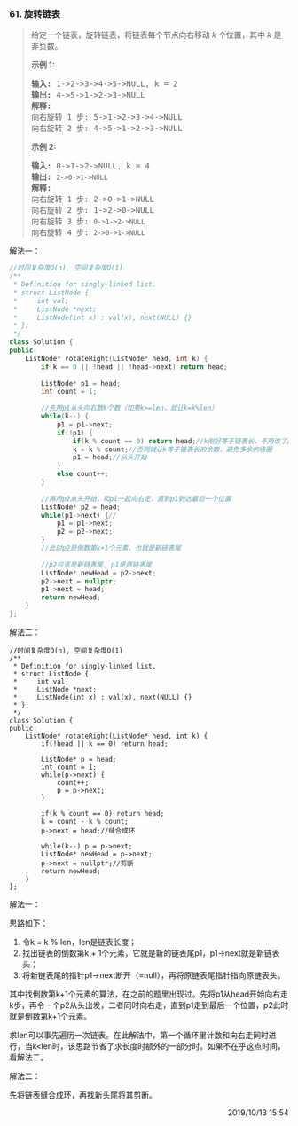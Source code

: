 ### 61. 旋转链表

> <div><p>给定一个链表，旋转链表，将链表每个节点向右移动&nbsp;<em>k&nbsp;</em>个位置，其中&nbsp;<em>k&nbsp;</em>是非负数。</p>
> 
> <p><strong>示例&nbsp;1:</strong></p>
> 
> <pre><strong>输入:</strong> 1-&gt;2-&gt;3-&gt;4-&gt;5-&gt;NULL, k = 2
> <strong>输出:</strong> 4-&gt;5-&gt;1-&gt;2-&gt;3-&gt;NULL
> <strong>解释:</strong>
> 向右旋转 1 步: 5-&gt;1-&gt;2-&gt;3-&gt;4-&gt;NULL
> 向右旋转 2 步: 4-&gt;5-&gt;1-&gt;2-&gt;3-&gt;NULL
> </pre>
> 
> <p><strong>示例&nbsp;2:</strong></p>
> 
> <pre><strong>输入:</strong> 0-&gt;1-&gt;2-&gt;NULL, k = 4
> <strong>输出:</strong> <code>2-&gt;0-&gt;1-&gt;NULL</code>
> <strong>解释:</strong>
> 向右旋转 1 步: 2-&gt;0-&gt;1-&gt;NULL
> 向右旋转 2 步: 1-&gt;2-&gt;0-&gt;NULL
> 向右旋转 3 步:&nbsp;<code>0-&gt;1-&gt;2-&gt;NULL</code>
> 向右旋转 4 步:&nbsp;<code>2-&gt;0-&gt;1-&gt;NULL</code></pre>
> </div>


解法一：
```cpp
//时间复杂度O(n), 空间复杂度O(1)
/**
 * Definition for singly-linked list.
 * struct ListNode {
 *     int val;
 *     ListNode *next;
 *     ListNode(int x) : val(x), next(NULL) {}
 * };
 */
class Solution {
public:
    ListNode* rotateRight(ListNode* head, int k) {
        if(k == 0 || !head || !head->next) return head;
        
        ListNode* p1 = head;
        int count = 1;
        
        //先用p1从头向右数k个数（如果k>=len，就让k=k%len）
        while(k--) {
            p1 = p1->next;
            if(!p1) {
                if(k % count == 0) return head;//k刚好等于链表长，不用改了直接返回
                k = k % count;//否则就让k等于链表长的余数，避免多余的绕圈
                p1 = head;//从头开始
            }
            else count++;
        }
        
        //再用p2从头开始，和p1一起向右走，直到p1到达最后一个位置
        ListNode* p2 = head;
        while(p1->next) {//
            p1 = p1->next;
            p2 = p2->next;
        }
        //此时p2是倒数第k+1个元素，也就是新链表尾
        
        //p2应该是新链表尾, p1是原链表尾
        ListNode* newHead = p2->next;
        p2->next = nullptr;
        p1->next = head;
        return newHead;
    }
};
```

解法二：
```
//时间复杂度O(n), 空间复杂度O(1)
/**
 * Definition for singly-linked list.
 * struct ListNode {
 *     int val;
 *     ListNode *next;
 *     ListNode(int x) : val(x), next(NULL) {}
 * };
 */
class Solution {
public:
    ListNode* rotateRight(ListNode* head, int k) {
        if(!head || k == 0) return head;
        
        ListNode* p = head;
        int count = 1;
        while(p->next) {
            count++;
            p = p->next;
        }
        
        if(k % count == 0) return head;
        k = count - k % count;
        p->next = head;//缝合成环
        
        while(k--) p = p->next;
        ListNode* newHead = p->next;
        p->next = nullptr;//剪断
        return newHead;
    }
};
```

解法一：

思路如下：

1. 令k = k % len，len是链表长度；
2. 找出链表的倒数第k + 1个元素，它就是新的链表尾p1，p1->next就是新链表头；
3. 将新链表尾的指针p1->next断开（=null），再将原链表尾指针指向原链表头。

其中找倒数第k+1个元素的算法，在之前的题里出现过。先将p1从head开始向右走k步，再令一个p2从头出发，二者同时向右走，直到p1走到最后一个位置，p2此时就是倒数第k+1个元素。

求len可以事先遍历一次链表。在此解法中，第一个循环里计数和向右走同时进行，当k<len时，该思路节省了求长度时额外的一部分时。如果不在乎这点时间，看解法二。

解法二：

先将链表缝合成环，再找新头尾将其剪断。

<div style="text-align: right"> 2019/10/13 15:54 </div>

